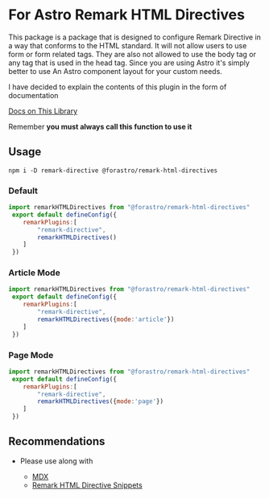 # For Astro Remark HTML Directives

This package is a package that is designed to configure Remark Directive in a way that conforms to the HTML standard. It will not allow users to use form or form related tags. They are also not allowed to use the body tag or any tag that is used in the head tag. Since you are using Astro
it's simply better to use An Astro component layout for your custom needs.

I have decided to explain the contents of this plugin in the form of documentation

[Docs on This Library](https://forastro-docs.onrender.com/libraries/remark-html-directives)

Remember **you must always call this function to use it**

## Usage

```shell
npm i -D remark-directive @forastro/remark-html-directives 
```

### Default

```mjs
import remarkHTMLDirectives from "@forastro/remark-html-directives"
 export default defineConfig({
    remarkPlugins:[
        "remark-directive",
        remarkHTMLDirectives()
    ]
 })
```

### Article Mode

```mjs
import remarkHTMLDirectives from "@forastro/remark-html-directives"
 export default defineConfig({
    remarkPlugins:[
        "remark-directive",
        remarkHTMLDirectives({mode:'article'})
    ]
 })
```

### Page Mode

```mjs
import remarkHTMLDirectives from "@forastro/remark-html-directives"
 export default defineConfig({
    remarkPlugins:[
        "remark-directive",
        remarkHTMLDirectives({mode:'page'})
    ]
 })
```

## Recommendations

- Please use along with

  - [MDX](https://docs.astro.build/en/guides/integrations-guide/mdx/)
  - [Remark HTML Directive Snippets](https://marketplace.visualstudio.com/items?itemName=SheltonLouis.remark-html-directives-snippets)

